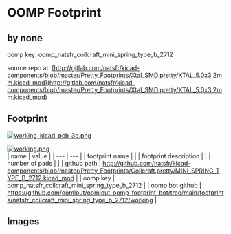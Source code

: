 # OOMP Footprint  
##   by none  
  
oomp key: oomp_natsfr_coilcraft_mini_spring_type_b_2712  
  
source repo at: [http://gitlab.com/natsfr/kicad-components/blob/master/Pretty_Footprints/Xtal_SMD.pretty/XTAL_5.0x3.2mm.kicad_mod](http://gitlab.com/natsfr/kicad-components/blob/master/Pretty_Footprints/Xtal_SMD.pretty/XTAL_5.0x3.2mm.kicad_mod)  
## Footprint  
  
[![working_kicad_pcb_3d.png](working_kicad_pcb_3d_600.png)](working_kicad_pcb_3d.png)  
  
[![working.png](working_600.png)](working.png)  
| name | value | 
| --- | --- | 
| footprint name |  | 
| footprint description |  | 
| number of pads |  | 
| github path | http://github.com/natsfr/kicad-components/blob/master/Pretty_Footprints/Coilcraft.pretty/MINI_SPRING_TYPE_B_2712.kicad_mod | 
| oomp key | oomp_natsfr_coilcraft_mini_spring_type_b_2712 | 
| oomp bot github | https://github.com/oomlout/oomlout_oomp_footprint_bot/tree/main/footprints/natsfr_coilcraft_mini_spring_type_b_2712/working | 
## Images  
